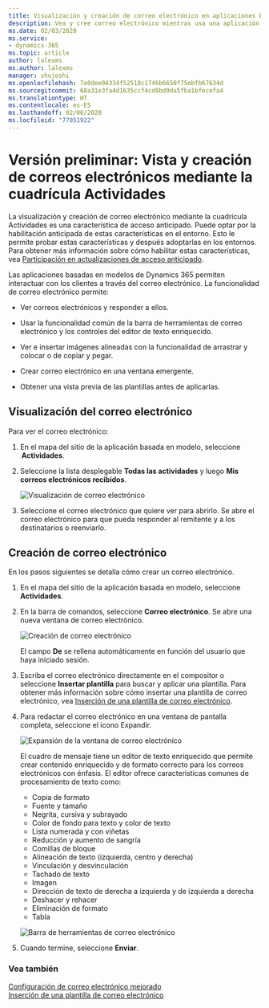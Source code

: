 ```yaml
---
title: Visualización y creación de correo electrónico en aplicaciones basadas en modelos | Microsoft Docs
description: Vea y cree correo electrónico mientras usa una aplicación basada en modelo.
ms.date: 02/03/2020
ms.service:
- dynamics-365
ms.topic: article
author: lalexms
ms.author: lalexms
manager: shujoshi
ms.openlocfilehash: 7a0dee04334f52518c1746b6650f75ebfb67634d
ms.sourcegitcommit: 68a31e3fa4d1635ccf4cd8bd9da5fba1bfecefa4
ms.translationtype: HT
ms.contentlocale: es-ES
ms.lasthandoff: 02/06/2020
ms.locfileid: "77051922"
---
```

# <a name="preview-view-and-create-email-through-the-activities-grid"></a>Versión preliminar: Vista y creación de correos electrónicos mediante la cuadrícula Actividades

La visualización y creación de correo electrónico mediante la cuadrícula Actividades es una característica de acceso anticipado. Puede optar por la habilitación anticipada de estas características en el entorno. Esto le permite probar estas características y después adoptarlas en los entornos. Para obtener más información sobre cómo habilitar estas características, vea [Participación en actualizaciones de acceso anticipado](https://docs.microsoft.com/power-platform/admin/opt-in-early-access-updates).

Las aplicaciones basadas en modelos de Dynamics 365 permiten interactuar con los clientes a través del correo electrónico. La funcionalidad de correo electrónico permite:

- Ver correos electrónicos y responder a ellos. 

- Usar la funcionalidad común de la barra de herramientas de correo electrónico y los controles del editor de texto enriquecido. 

- Ver e insertar imágenes alineadas con la funcionalidad de arrastrar y colocar o de copiar y pegar. 

- Crear correo electrónico en una ventana emergente.  

- Obtener una vista previa de las plantillas antes de aplicarlas. 



## <a name="view-your-email"></a>Visualización del correo electrónico

Para ver el correo electrónico:

1. En el mapa del sitio de la aplicación basada en modelo, seleccione  **Actividades**. 

2. Seleccione la lista desplegable **Todas las actividades** y luego **Mis correos electrónicos recibidos**.

    ![Visualización de correo electrónico](media/view-email.png "Visualización de correos electrónicos recibidos")

3. Seleccione el correo electrónico que quiere ver para abrirlo. Se abre el correo electrónico para que pueda responder al remitente y a los destinatarios o reenviarlo.

## <a name="create-email"></a>Creación de correo electrónico

En los pasos siguientes se detalla cómo crear un correo electrónico.

1. En el mapa del sitio de la aplicación basada en modelo, seleccione **Actividades**.

2. En la barra de comandos, seleccione **Correo electrónico**. Se abre una nueva ventana de correo electrónico.

    ![Creación de correo electrónico](media/create-email.png "Creación de un nuevo correo electrónico")

    El campo **De** se rellena automáticamente en función del usuario que haya iniciado sesión.

3. Escriba el correo electrónico directamente en el compositor o seleccione **Insertar plantilla** para buscar y aplicar una plantilla. Para obtener más información sobre cómo insertar una plantilla de correo electrónico, vea [Inserción de una plantilla de correo electrónico](insert-email-template.md).

4. Para redactar el correo electrónico en una ventana de pantalla completa, seleccione el icono Expandir.

    ![Expansión de la ventana de correo electrónico](media/email-expand-window.png "Expansión de la ventana de correo electrónico")

    El cuadro de mensaje tiene un editor de texto enriquecido que permite crear contenido enriquecido y de formato correcto para los correos electrónicos con énfasis. El editor ofrece características comunes de procesamiento de texto como: 

    - Copia de formato
    - Fuente y tamaño
    - Negrita, cursiva y subrayado
    - Color de fondo para texto y color de texto
    - Lista numerada y con viñetas
    - Reducción y aumento de sangría
    - Comillas de bloque
    - Alineación de texto (izquierda, centro y derecha)
    - Vinculación y desvinculación
    - Tachado de texto
    - Imagen
    - Dirección de texto de derecha a izquierda y de izquierda a derecha
    - Deshacer y rehacer
    - Eliminación de formato
    - Tabla

    ![Barra de herramientas de correo electrónico](media/email-toolbar.png "Uso de características del editor de texto enriquecido")

5. Cuando termine, seleccione **Enviar**.


### <a name="see-also"></a>Vea también

[Configuración de correo electrónico mejorado](https://docs.microsoft.com/power-platform/admin/system-settings-dialog-box-email-tab)<br>
[Inserción de una plantilla de correo electrónico](insert-email-template.md)
